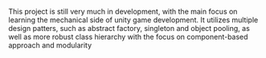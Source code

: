 This project is still very much in development, with the main focus on learning the mechanical side of unity game development. It utilizes multiple design patters, such as abstract factory, singleton and object pooling, as well as more robust class hierarchy with the focus on component-based approach and modularity
